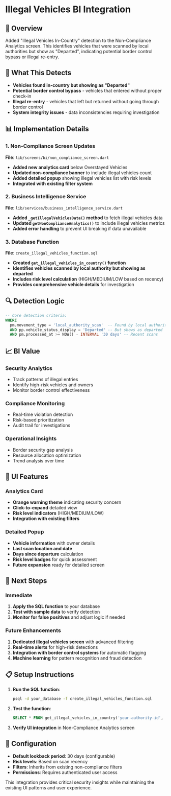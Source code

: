 # Illegal Vehicles BI Integration

## 🎯 **Overview**
Added "Illegal Vehicles In-Country" detection to the Non-Compliance Analytics screen. This identifies vehicles that were scanned by local authorities but show as "Departed", indicating potential border control bypass or illegal re-entry.

## 🚨 **What This Detects**
- **Vehicles found in-country but showing as "Departed"**
- **Potential border control bypass** - vehicles that entered without proper check-in
- **Illegal re-entry** - vehicles that left but returned without going through border control
- **System integrity issues** - data inconsistencies requiring investigation

## 📊 **Implementation Details**

### **1. Non-Compliance Screen Updates**
**File**: `lib/screens/bi/non_compliance_screen.dart`

- **Added new analytics card** below Overstayed Vehicles
- **Updated non-compliance banner** to include illegal vehicles count
- **Added detailed popup** showing illegal vehicles list with risk levels
- **Integrated with existing filter system**

### **2. Business Intelligence Service**
**File**: `lib/services/business_intelligence_service.dart`

- **Added `_getIllegalVehiclesData()` method** to fetch illegal vehicles data
- **Updated `getNonComplianceAnalytics()`** to include illegal vehicles metrics
- **Added error handling** to prevent UI breaking if data unavailable

### **3. Database Function**
**File**: `create_illegal_vehicles_function.sql`

- **Created `get_illegal_vehicles_in_country()` function**
- **Identifies vehicles scanned by local authority but showing as departed**
- **Includes risk level calculation** (HIGH/MEDIUM/LOW based on recency)
- **Provides comprehensive vehicle details** for investigation

## 🔍 **Detection Logic**

```sql
-- Core detection criteria:
WHERE 
  pm.movement_type = 'local_authority_scan'  -- Found by local authority
  AND pp.vehicle_status_display = 'Departed' -- But shows as departed
  AND pm.processed_at >= NOW() - INTERVAL '30 days' -- Recent scans
```

## 📈 **BI Value**

### **Security Analytics**
- Track patterns of illegal entries
- Identify high-risk vehicles and owners
- Monitor border control effectiveness

### **Compliance Monitoring**
- Real-time violation detection
- Risk-based prioritization
- Audit trail for investigations

### **Operational Insights**
- Border security gap analysis
- Resource allocation optimization
- Trend analysis over time

## 🎨 **UI Features**

### **Analytics Card**
- **Orange warning theme** indicating security concern
- **Click-to-expand** detailed view
- **Risk level indicators** (HIGH/MEDIUM/LOW)
- **Integration with existing filters**

### **Detailed Popup**
- **Vehicle information** with owner details
- **Last scan location and date**
- **Days since departure** calculation
- **Risk level badges** for quick assessment
- **Future expansion** ready for detailed screen

## 🚀 **Next Steps**

### **Immediate**
1. **Apply the SQL function** to your database
2. **Test with sample data** to verify detection
3. **Monitor for false positives** and adjust logic if needed

### **Future Enhancements**
1. **Dedicated illegal vehicles screen** with advanced filtering
2. **Real-time alerts** for high-risk detections
3. **Integration with border control systems** for automatic flagging
4. **Machine learning** for pattern recognition and fraud detection

## 📋 **Setup Instructions**

1. **Run the SQL function**:
   ```bash
   psql -d your_database -f create_illegal_vehicles_function.sql
   ```

2. **Test the function**:
   ```sql
   SELECT * FROM get_illegal_vehicles_in_country('your-authority-id', 30);
   ```

3. **Verify UI integration** in Non-Compliance Analytics screen

## 🔧 **Configuration**

- **Default lookback period**: 30 days (configurable)
- **Risk levels**: Based on scan recency
- **Filters**: Inherits from existing non-compliance filters
- **Permissions**: Requires authenticated user access

This integration provides critical security insights while maintaining the existing UI patterns and user experience.